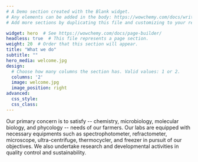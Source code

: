 ```yaml
---
# A Demo section created with the Blank widget.
# Any elements can be added in the body: https://wowchemy.com/docs/writing-markdown-latex/
# Add more sections by duplicating this file and customizing to your requirements.

widget: hero  # See https://wowchemy.com/docs/page-builder/
headless: true  # This file represents a page section.
weight: 20  # Order that this section will appear.
title: "What we do"
subtitle: ""
hero_media: welcome.jpg
design:
  # Choose how many columns the section has. Valid values: 1 or 2.
  columns: '2'
  image: welcome.jpg
  image_position: right
advanced:
  css_style:
  css_class:
---
```

Our primary concern is to satisfy -- chemistry, microbiology, molecular biology, and phycology -- needs of our farmers. Our labs are equipped with necessary equipments such as spectrophotometer, refractometer, microscope, ultra-centrifuge, thermocycler, and freezer in pursuit of our objectives. We also undertake research and developmental activities in quality control and  sustainability.


